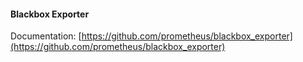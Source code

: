 #### Blackbox Exporter

Documentation: [https://github.com/prometheus/blackbox_exporter](https://github.com/prometheus/blackbox_exporter)
